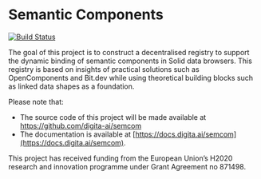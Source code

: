 # Semantic Components

[![Build Status](https://github.com/digita-ai/semcom/workflows/CI/badge.svg)](https://github.com/digita-ai/semcom/actions)

The goal of this project is to construct a decentralised registry to support the dynamic binding of semantic components in Solid data browsers. This registry is based on insights of practical solutions such as OpenComponents and Bit.dev while using theoretical building blocks such as linked data shapes as a foundation.

Please note that: 
* The source code of this project will be made available at https://github.com/digita-ai/semcom 
* The documentation is available at [https://docs.digita.ai/semcom](https://docs.digita.ai/semcom).

This project has received funding from the European Union’s H2020 research and innovation programme under Grant Agreement no 871498.
